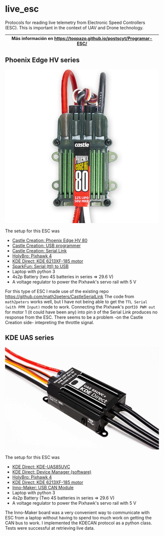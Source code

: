 # live_esc
Protocols for reading live telemetry from Electronic Speed Controllers (ESC). This is important in the context of UAV and Drone technology.

|Más información en https://toopazo.github.io/postscyt/Programar-ESC/|
|---|

## Phoenix Edge HV series
![](phoenix_edge_hv_80/phoenix_edge_hv_80.jpg)

The setup for this ESC was
- [Castle Creation: Phoenix Edge HV 80](https://www.castlecreations.com/en/phoenix-edge-hv/phoenix-edge-hv80-esc-010-0105-00)
- [Castle Creation: USB programmer](https://www.castlecreations.com/en/castle-link-v3-usb-programming-kit-011-0119-00)  
- [Castle Creation: Serial Link](https://www.castlecreations.com/en/serial-link-010-0121-00)
- [HolyBro: Pixhawk 4](http://www.holybro.com/product/pixhawk-4/)
- [KDE Direct: KDE 6213XF-185 motor](https://www.kdedirect.com/products/kde6213xf-185)
- [SparkFun: Serial (ttl) to USB](https://www.sparkfun.com/products/15096)
- Laptop with python 3
- 4s2p Battery (two 4S batteries in series => 29.6 V)
- A voltage regulator to power the Pixhawk's servo rail with 5 V

For this type of ESC I made use of the existing repo https://github.com/math2peters/CastleSerialLink
The code from ```math2peters``` works well, but I have not being able to get the ```TTL Serial (with PPM Input)``` mode to work.
Connecting the Pixhawk's port```IO PWM out``` for motor 1 (it could have been any) into pin ```D``` of the Serial Link produces no response from the ESC. There seems to be a problem -on the Castle Creation side- intepreting the throttle signal.       

## KDE UAS series
![](kde_uas85uvc/kde_uas85uvc.jpg)

The setup for this ESC was
- [KDE Direct: KDE-UAS85UVC](https://www.kdedirect.com/collections/uas-multi-rotor-electronics/products/kde-uas85uvc)
- [KDE Direct: Device Manager (software)](https://www.kdedirect.com/collections/uas-multi-rotor-electronics/products/kde-dms?page=specs) 
- [HolyBro: Pixhawk 4](http://www.holybro.com/product/pixhawk-4/)
- [KDE Direct: KDE 6213XF-185 motor](https://www.kdedirect.com/products/kde6213xf-185)
- [Inno-Maker: USB CAN Module](https://www.inno-maker.com/product/usb-can/)
- Laptop with python 3  
- 4s2p Battery (Two 4S batteries in series => 29.6 V)
- A voltage regulator to power the Pixhawk's servo rail with 5 V

The Inno-Maker board was a very convenient way to communicate with ESC from a laptop without having to spend too much work on getting the CAN bus to work.
I implemented the KDECAN protocol as a python class. Tests were successful at retrieving live data.

